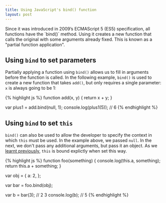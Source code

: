 ```yaml
---
title: Using JavaScript's bind() function
layout: post
---
```


<p class="lead">Since it was introduced in 2009’s ECMAScript 5 (ES5) specification, all functions have the `bind()` method. Using it creates a new function that calls the original with some arguments already fixed. This is known as a "partial function application".</p>

## Using `bind` to set parameters

Partially applying a function using `bind()` allows us to fill in arguments before the function is called. In the following example, `bind()` is used to create a new function that takes `add()`, but only requires a single parameter: `x` is always going to be 1:

{% highlight js %}
function add(x, y) {
  return x + y;
}

var plus1 = add.bind(null, 1);
console.log(plus1(5)); // 6
{% endhighlight %}

## Using `bind` to set `this`

`bind()` can also be used to allow the developer to specify the context in which `this` must be used. In the example above, we passed `null`. In the next, we don't pass any additional arguments, but pass it an object. As we [learnt previously](/2015/04/24/this-and-that-in-javascript/), `this` is bound explictly when set this way.

{% highlight js %}
function foo(something) {
  console.log(this.a, something);
  return this.a + something;
}

var obj = {
  a: 2,
};

var bar = foo.bind(obj);

var b = bar(3); // 2 3
console.log(b); // 5
{% endhighlight %}